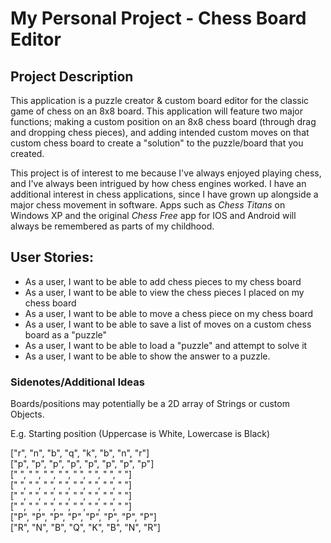 # My Personal Project - Chess Board Editor

## Project Description

This application is a puzzle creator & custom board editor for the classic game of chess on an
8x8 board. This application will feature two major functions; making a custom position
on an 8x8 chess board (through drag and dropping chess pieces), and adding intended custom moves
on that custom chess board to create a "solution" to the puzzle/board that you created.

This project is of interest to me because I've always enjoyed playing chess,
and I've always been intrigued by how chess engines worked. I have an additional
interest in chess applications, since I have grown up alongside a major 
chess movement in software. Apps such as *Chess Titans* on Windows XP and the original
*Chess Free* app for IOS and Android will always be remembered as 
parts of my childhood. 


## User Stories:
- As a user, I want to be able to add chess pieces to my chess board
- As a user, I want to be able to view the chess pieces I placed on my chess board
- As a user, I want to be able to move a chess piece on my chess board
- As a user, I want to be able to save a list of moves on a custom chess board as a "puzzle"
- As a user, I want to be able to load a "puzzle" and attempt to solve it
- As a user, I want to be able to show the answer to a puzzle.



  
### Sidenotes/Additional Ideas
Boards/positions may potentially be a 2D array of Strings or custom Objects.

E.g. Starting position (Uppercase is White, Lowercase is Black)

["r", "n", "b", "q", "k", "b", "n", "r"]</br>
["p", "p", "p", "p", "p", "p", "p", "p"]</br>
[" ", " ", " ", " ", " ", " ", " ", " "]</br>
[" ", " ", " ", " ", " ", " ", " ", " "]</br>
[" ", " ", " ", " ", " ", " ", " ", " "]</br>
[" ", " ", " ", " ", " ", " ", " ", " "]</br>
["P", "P", "P", "P", "P", "P", "P", "P"]</br>
["R", "N", "B", "Q", "K", "B", "N", "R"]